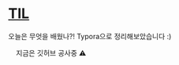 # [TIL](https://www.notion.so/TIL-d43cb4d838b44c15b1b49ac402ffddbb) 
오늘은 무엇을 배웠나?! Typora으로 정리해보았습니다 :)

&nbsp; 
&nbsp; 
지금은 깃허브 공사중 ⚠️ 
